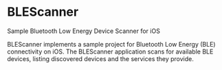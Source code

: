 # BLEScanner
Sample Bluetooth Low Energy Device Scanner for iOS

BLEScanner implements a sample project for Bluetooth Low Energy (BLE) connectivity on iOS. The BLEScanner application scans for available BLE devices, listing discovered devices and the services they provide. 
